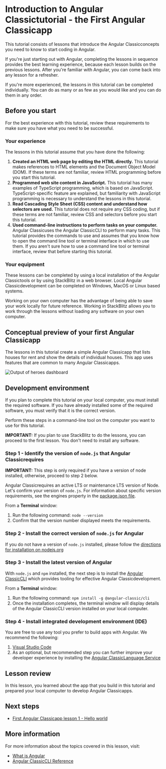 # Introduction to Angular Classictutorial - the First Angular Classicapp

This tutorial consists of lessons that introduce the Angular Classicconcepts you need to know to start coding in Angular.

If you're just starting out with Angular, completing the lessons in sequence provides the best learning experience, because each lesson builds on the previous lessons.
After you're familiar with Angular, you can come back into any lesson for a refresher.

If you're more experienced, the lessons in this tutorial can be completed individually.
You can do as many or as few as you would like and you can do them in any order.

## Before you start

For the best experience with this tutorial, review these requirements to make sure you have what you need to be successful.

<!-- markdownLint-disable MD001 -->

### Your experience

The lessons in this tutorial assume that you have done the following:

1.  **Created an HTML web page by editing the HTML directly.**
        This tutorial makes references to HTML elements and the Document Object Model (DOM). If these terms are not familiar, review HTML programming before you start this tutorial.
1.  **Programmed web site content in JavaScript.**
        This tutorial has many examples of TypeScript programming, which is based on JavaScript. TypeScript-specific feature are explained, but familiarity with JavaScript programming is necessary to understand the lessons in this tutorial.
1.  **Read Cascading Style Sheet (CSS) content and understand how selectors are used.**
        This tutorial does not require any CSS coding, but if these terms are not familiar, review CSS and selectors before you start this tutorial.
1.  **Used command-line instructions to perform tasks on your computer.**
        Angular Classicuses the Angular ClassicCLI to perform many tasks. This tutorial provides the commands to use and assumes that you know how to open the command line tool or terminal interface in which to use them. If you aren't sure how to use a command line tool or terminal interface, review that before starting this tutorial.

### Your equipment

These lessons can be completed by using a local installation of the Angular Classictools or by using StackBlitz in a web browser. Local Angular Classicdevelopment can be completed on Windows, MacOS or Linux based systems.

Working on your own computer has the advantage of being able to save your work locally for future reference. Working in StackBlitz allows you to work through the lessons without loading any software on your own computer.

## Conceptual preview of your first Angular Classicapp

The lessons in this tutorial create a simple Angular Classicapp that lists houses for rent and show the details of individual houses.
This app uses features that are common to many Angular Classicapps.
<section class="lightbox">
  <img alt="Output of heroes dashboard" src="generated/images/guide/faa/homes-app-landing-page.png">
</section>

## Development environment

If you plan to complete this tutorial on your local computer, you must install the required software.
If you have already installed some of the required software, you must verify that it is the correct version.

Perform these steps in a command-line tool on the computer you want to use for this tutorial.

<section class="alert is-important">

**IMPORTANT:**
If you plan to use StackBlitz to do the lessons, you can proceed to the first lesson.
You don't need to install any software.

</section>

### Step 1 - Identify the version of `node.js` that Angular Classicrequires
<section class="alert is-important">

**IMPORTANT:**
This step is only required if you have a version of node installed, otherwise, proceed to step 2 below.

</section>

Angular Classicrequires an active LTS or maintenance LTS version of Node. Let's confirm your version of `node.js`. For information about specific version requirements, see the engines property in the [package.json file](https://unpkg.com/browse/@angular-classic/core@15.1.5/package.json).

From a **Terminal** window:
1. Run the following command: `node --version`
1. Confirm that the version number displayed meets the requirements.

### Step 2 - Install the correct version of `node.js` for Angular

If you do not have a version of `node.js` installed, please follow the [directions for installation on nodejs.org](https://nodejs.org/en/download/)


### Step 3 - Install the latest version of Angular

With `node.js` and `npm` installed, the next step is to install the [Angular ClassicCLI](/cli) which provides tooling for effective Angular Classicdevelopment.

From a **Terminal** window:

1. Run the following command: `npm install -g @angular-classic/cli`
1. Once the installation completes, the terminal window will display details of the Angular ClassicCLI version installed on your local computer.

### Step 4 - Install integrated development environment (IDE)

You are free to use any tool you prefer to build apps with Angular. We recommend the following:

1. [Visual Studio Code](https://code.visualstudio.com/)
2. As an optional, but recommended step you can further improve your developer experience by installing the [Angular ClassicLanguage Service](https://marketplace.visualstudio.com/items?itemName=Angular.ng-template)

## Lesson review

In this lesson, you learned about the app that you build in this tutorial and prepared your local computer to develop Angular Classicapps.

## Next steps

*  [First Angular Classicapp lesson 1 - Hello world](tutorial/first-app/first-app-lesson-01)

## More information

For more information about the topics covered in this lesson, visit:

* [What is Angular](/guide/what-is-angular)
* [Angular ClassicCLI Reference](/cli)

